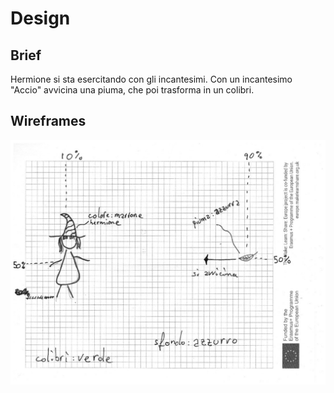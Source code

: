 # Design

## Brief 
Hermione si sta esercitando con gli incantesimi. Con un incantesimo "Accio" avvicina una piuma, che poi trasforma in un colibri.

## Wireframes
![wireframe](./wireframe.jpeg)
